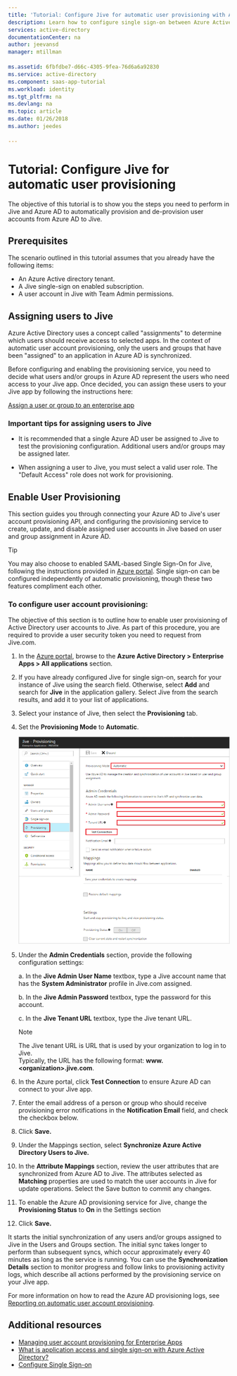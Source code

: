 ```yaml
---
title: 'Tutorial: Configure Jive for automatic user provisioning with Azure Active Directory | Microsoft Docs'
description: Learn how to configure single sign-on between Azure Active Directory and Jive.
services: active-directory
documentationCenter: na
author: jeevansd
manager: mtillman

ms.assetid: 6fbfdbe7-d66c-4305-9fea-76d6a6a92830
ms.service: active-directory
ms.component: saas-app-tutorial
ms.workload: identity
ms.tgt_pltfrm: na
ms.devlang: na
ms.topic: article
ms.date: 01/26/2018
ms.author: jeedes

---
```

# Tutorial: Configure Jive for automatic user provisioning

The objective of this tutorial is to show you the steps you need to perform in Jive and Azure AD to automatically provision and de-provision user accounts from Azure AD to Jive.

## Prerequisites

The scenario outlined in this tutorial assumes that you already have the following items:

*   An Azure Active directory tenant.
*   A Jive single-sign on enabled subscription.
*   A user account in Jive with Team Admin permissions.

## Assigning users to Jive

Azure Active Directory uses a concept called "assignments" to determine which users should receive access to selected apps. In the context of automatic user account provisioning, only the users and groups that have been "assigned" to an application in Azure AD is synchronized.

Before configuring and enabling the provisioning service, you need to decide what users and/or groups in Azure AD represent the users who need access to your Jive app. Once decided, you can assign these users to your Jive app by following the instructions here:

[Assign a user or group to an enterprise app](https://docs.microsoft.com/azure/active-directory/active-directory-coreapps-assign-user-azure-portal)

### Important tips for assigning users to Jive

*   It is recommended that a single Azure AD user be assigned to Jive to test the provisioning configuration. Additional users and/or groups may be assigned later.

*   When assigning a user to Jive, you must select a valid user role. The "Default Access" role does not work for provisioning.

## Enable User Provisioning

This section guides you through connecting your Azure AD to Jive's user account provisioning API, and configuring the provisioning service to create, update, and disable assigned user accounts in Jive based on user and group assignment in Azure AD.

> [!TIP]
> You may also choose to enabled SAML-based Single Sign-On for Jive, following the instructions provided in [Azure portal](https://portal.azure.com). Single sign-on can be configured independently of automatic provisioning, though these two features compliment each other.

### To configure user account provisioning:

The objective of this section is to outline how to enable user provisioning of Active Directory user accounts to Jive.
As part of this procedure, you are required to provide a user security token you need to request from Jive.com.

1. In the [Azure portal](https://portal.azure.com), browse to the **Azure Active Directory > Enterprise Apps > All applications** section.

2. If you have already configured Jive for single sign-on, search for your instance of Jive using the search field. Otherwise, select **Add** and search for **Jive** in the application gallery. Select Jive from the search results, and add it to your list of applications.

3. Select your instance of Jive, then select the **Provisioning** tab.

4. Set the **Provisioning Mode** to **Automatic**. 

    ![provisioning](./media/jive-provisioning-tutorial/provisioning.png)

5. Under the **Admin Credentials** section, provide the following configuration settings:
   
    a. In the **Jive Admin User Name** textbox, type a Jive account name that has the **System Administrator** profile in Jive.com assigned.
   
    b. In the **Jive Admin Password** textbox, type the password for this account.
   
    c. In the **Jive Tenant URL** textbox, type the Jive tenant URL.
      
      > [!NOTE]
      > The Jive tenant URL is URL that is used by your organization to log in to Jive.  
      > Typically, the URL has the following format: **www.\<organization\>.jive.com**.          

6. In the Azure portal, click **Test Connection** to ensure Azure AD can connect to your Jive app.

7. Enter the email address of a person or group who should receive provisioning error notifications in the **Notification Email** field, and check the checkbox below.

8. Click **Save.**

9. Under the Mappings section, select **Synchronize Azure Active Directory Users to Jive.**

10. In the **Attribute Mappings** section, review the user attributes that are synchronized from Azure AD to Jive. The attributes selected as **Matching** properties are used to match the user accounts in Jive for update operations. Select the Save button to commit any changes.

11. To enable the Azure AD provisioning service for Jive, change the **Provisioning Status** to **On** in the Settings section

12. Click **Save.**

It starts the initial synchronization of any users and/or groups assigned to Jive in the Users and Groups section. The initial sync takes longer to perform than subsequent syncs, which occur approximately every 40 minutes as long as the service is running. You can use the **Synchronization Details** section to monitor progress and follow links to provisioning activity logs, which describe all actions performed by the provisioning service on your Jive app.

For more information on how to read the Azure AD provisioning logs, see [Reporting on automatic user account provisioning](../active-directory-saas-provisioning-reporting.md).

## Additional resources

* [Managing user account provisioning for Enterprise Apps](tutorial-list.md)
* [What is application access and single sign-on with Azure Active Directory?](../manage-apps/what-is-single-sign-on.md)
* [Configure Single Sign-on](jive-tutorial.md)